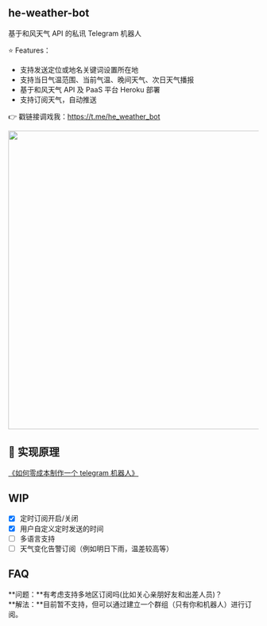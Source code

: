 ## he-weather-bot

基于和风天气 API 的私讯 Telegram 机器人

⭐️ Features：

- 支持发送定位或地名关键词设置所在地
- 支持当日气温范围、当前气温、晚间天气、次日天气播报
- 基于和风天气 API 及 PaaS 平台 Heroku 部署
- 支持订阅天气，自动推送

👉 戳链接调戏我：https://t.me/he_weather_bot

<img src="https://github.com/daya0576/he-weather-bot/blob/fdd4d924943ab6036646cc6d7b7888fc71b9d3e2/img/2021-02-21%2015-49-06.gifcask.2021-02-21%2017_20_45.gif" width="600">

## 🚀 实现原理

[《如何零成本制作一个 telegram 机器人》](https://changchen.me/blog/20210221/buld-telegram-bot-from-scratch/)

## WIP

- [x] 定时订阅开启/关闭
- [x] 用户自定义定时发送的时间
- [ ] 多语言支持
- [ ] 天气变化告警订阅（例如明日下雨，温差较高等）

## FAQ

**问题：**有考虑支持多地区订阅吗(比如关心亲朋好友和出差人员)？   
**解法：**目前暂不支持，但可以通过建立一个群组（只有你和机器人）进行订阅。
